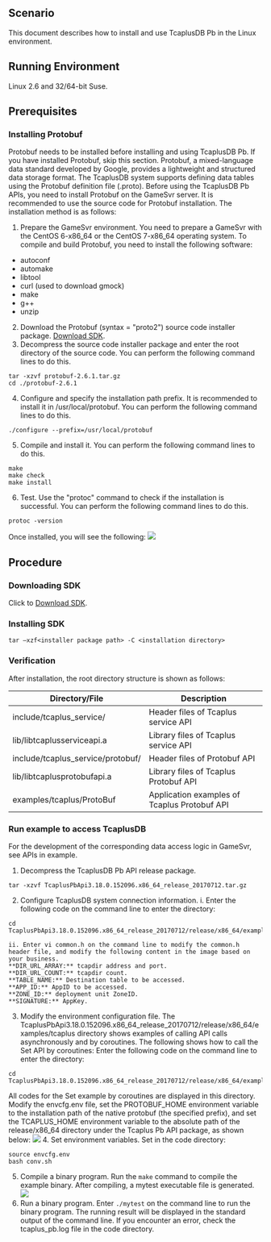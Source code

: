 [//]: # (chinagitpath:XXXXX)

## Scenario
This document describes how to install and use TcaplusDB Pb in the Linux environment.
## Running Environment
Linux 2.6 and 32/64-bit Suse.

## Prerequisites
### Installing Protobuf
Protobuf needs to be installed before installing and using TcaplusDB Pb. If you have installed Protobuf, skip this section.
Protobuf, a mixed-language data standard developed by Google, provides a lightweight and structured data storage format. The TcaplusDB system supports defining data tables using the Protobuf definition file (.proto). Before using the TcaplusDB Pb APIs, you need to install Protobuf on the GameSvr server. It is recommended to use the source code for Protobuf installation. The installation method is as follows:
1. Prepare the GameSvr environment.
You need to prepare a GameSvr with the CentOS 6-x86_64 or the CentOS 7-x86_64 operating system. To compile and build Protobuf, you need to install the following software:
 - autoconf
 - automake
 - libtool
 - curl (used to download gmock)
 - make
 - g++
 - unzip

2. Download the Protobuf (syntax = "proto2") source code installer package.
[Download SDK](https://github.com/protocolbuffers/protobuf/releases).
3. Decompress the source code installer package and enter the root directory of the source code. You can perform the following command lines to do this.
```
tar -xzvf protobuf-2.6.1.tar.gz
cd ./protobuf-2.6.1
```
4. Configure and specify the installation path prefix. It is recommended to install it in /usr/local/protobuf. You can perform the following command lines to do this.
```
./configure --prefix=/usr/local/protobuf
```
5. Compile and install it. You can perform the following command lines to do this.
```
make
make check
make install
```
6. Test. Use the "protoc" command to check if the installation is successful. You can perform the following command lines to do this.
```
protoc -version
```
Once installed, you will see the following:
![](https://mc.qcloudimg.com/static/img/0c9e3f1f45df121b214f07b8961c1c09/1.jpg)

## Procedure
### Downloading SDK
Click to [Download SDK](https://mc.qcloudimg.com/static/archive/5455997ec0076386ac96536d71f0a1ce/TcaplusPbApi3.18.0.152096.x86_64_release_20170712.tar.gz).

### Installing SDK
``` tar –xzf<installer package path> -C <installation directory> ```

### Verification
After installation, the root directory structure is shown as follows:

| Directory/File | Description |
|---------|---------|
| include/tcaplus_service/ | Header files of Tcaplus service API |
| lib/libtcaplusserviceapi.a | Library files of Tcaplus service API |
| include/tcaplus_service/protobuf/ | Header files of Protobuf API |
| lib/libtcaplusprotobufapi.a | Library files of Tcaplus Protobuf API |
| examples/tcaplus/ProtoBuf | Application examples of Tcaplus Protobuf API |

### Run example to access TcaplusDB
For the development of the corresponding data access logic in GameSvr, see APIs in example.

1. Decompress the TcaplusDB Pb API release package.
```
tar -xzvf TcaplusPbApi3.18.0.152096.x86_64_release_20170712.tar.gz
```
2. Configure TcaplusDB system connection information.
	i. Enter the following code on the command line to enter the directory:   
```
cd TcaplusPbApi3.18.0.152096.x86_64_release_20170712/release/x86_64/examples/tcaplus/C++_common_for_pb2
```

	ii. Enter vi common.h on the command line to modify the common.h header file, and modify the following content in the image based on your business.
	**DIR_URL_ARRAY:** tcapdir address and port.
	**DIR_URL_COUNT:** tcapdir count.
	**TABLE_NAME:** Destination table to be accessed.
	**APP_ID:** AppID to be accessed.
	**ZONE_ID:** deployment unit ZoneID.
	**SIGNATURE:** AppKey.

3. Modify the environment configuration file.
The TcaplusPbApi3.18.0.152096.x86_64_release_20170712/release/x86_64/examples/tcaplus directory shows examples of calling API calls asynchronously and by coroutines. The following shows how to call the Set API by coroutines:
Enter the following code on the command line to enter the directory:
```
cd TcaplusPbApi3.18.0.152096.x86_64_release_20170712/release/x86_64/examples/tcaplus/C++_pb2_coroutine_simpletable/SingleOperation/set
```
All codes for the Set example by coroutines are displayed in this directory. Modify the envcfg.env file, set the PROTOBUF_HOME environment variable to the installation path of the native protobuf (the specified prefix), and set the TCAPLUS_HOME environment variable to the absolute path of the release/x86_64 directory under the Tcaplus Pb API package, as shown below:
![](https://mc.qcloudimg.com/static/img/093250c857a6c77847fd14bd037dc7e9/image.png)
4. Set environment variables.
Set in the code directory:
```
source envcfg.env
bash conv.sh
```
5. Compile a binary program.
Run the `make` command to compile the example binary. After compiling, a mytest executable file is generated.
![](https://mc.qcloudimg.com/static/img/9b4dd73cf2d3b93721d9782a76804d7f/mytest.png)
6. Run a binary program.
Enter `./mytest` on the command line to run the binary program. The running result will be displayed in the standard output of the command line. If you encounter an error, check the tcaplus_pb.log file in the code directory.

